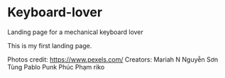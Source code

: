# Keyboard-lover
Landing page for a mechanical keyboard lover

This is my first landing page.

Photos credit:
https://www.pexels.com/
Creators:
Mariah N
Nguyễn Sơn Tùng
Pablo Punk
Phúc Phạm
riko